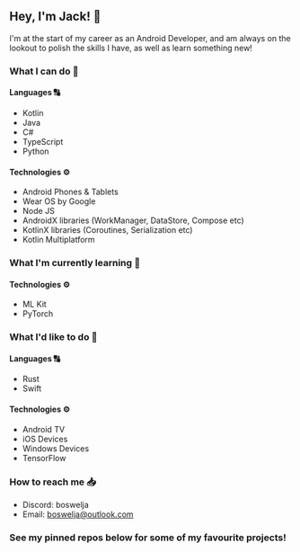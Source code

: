 ## Hey, I'm Jack! 👋

I'm at the start of my career as an Android Developer, and am always on the lookout to polish the skills I have, as well as learn something new!

### What I can do 💪

#### Languages 🔠

* Kotlin
* Java
* C#
* TypeScript
* Python

#### Technologies ⚙️

* Android Phones & Tablets
* Wear OS by Google
* Node JS
* AndroidX libraries (WorkManager, DataStore, Compose etc)
* KotlinX libraries (Coroutines, Serialization etc)
* Kotlin Multiplatform

### What I'm currently learning 🧠

#### Technologies ⚙️

* ML Kit
* PyTorch

### What I'd like to do 🔮

#### Languages 🔠

* Rust
* Swift

#### Technologies ⚙️

* Android TV
* iOS Devices
* Windows Devices
* TensorFlow

### How to reach me 📥

- Discord: boswelja
- Email: [boswelja@outlook.com](mailto:boswelja@outlook.com)

### See my pinned repos below for some of my favourite projects!

